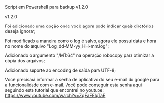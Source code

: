 Script em Powershell para backup v1.2.0

v1.2.0

Foi adicionado uma opção onde você agora pode indicar quais diretórios deseja ignorar;

Foi modificado a maneira como o log é salvo, agora ele possui data e hora no nome do arquivo "Log_dd-MM-yy_HH-mm.log";

Adicionado o argumento "/MT:64" na operação robocopy para otimizar a cópia dos arquivos;

Adicionado suporte ao encoding de saída para UTF-8;

Você precisará informar a senha de aplicativo do seu e-mail do google para a funcionalidade com e-mail. Você pode conseguir esta senha aqui seguindo este tutorial que encontrei no youtube: https://www.youtube.com/watch?v=ZqFaFEIqTaE
